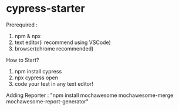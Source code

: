 # cypress-starter 

Prerequired : 
1. npm & npx
2. text editor(i recommend using VSCode)
3. browser(chrome recommended)

How to Start?
1. npm install cypress
2. npx cypress open
3. code your test in any text editor!

Adding Reporter : 
"npm install mochawesome mochawesome-merge mochawesome-report-generator"
